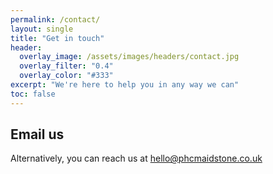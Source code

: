 ```yaml
---
permalink: /contact/
layout: single
title: "Get in touch"
header:
  overlay_image: /assets/images/headers/contact.jpg
  overlay_filter: "0.4"
  overlay_color: "#333"
excerpt: "We're here to help you in any way we can"
toc: false
---
```


<script type="text/javascript" src="https://form.jotform.com/jsform/242904334778363"></script>

## Email us

Alternatively, you can reach us at [hello@phcmaidstone.co.uk](mailto:hello@phcmaidstone.co.uk)